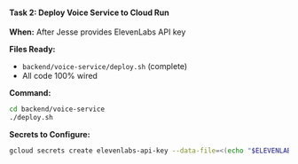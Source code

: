 #### **Task 2: Deploy Voice Service to Cloud Run**
**When:** After Jesse provides ElevenLabs API key

**Files Ready:**
- `backend/voice-service/deploy.sh` (complete)
- All code 100% wired

**Command:**
```bash
cd backend/voice-service
./deploy.sh
```

**Secrets to Configure:**
```bash
gcloud secrets create elevenlabs-api-key --data-file=<(echo "$ELEVENLABS_API_KEY")
```
